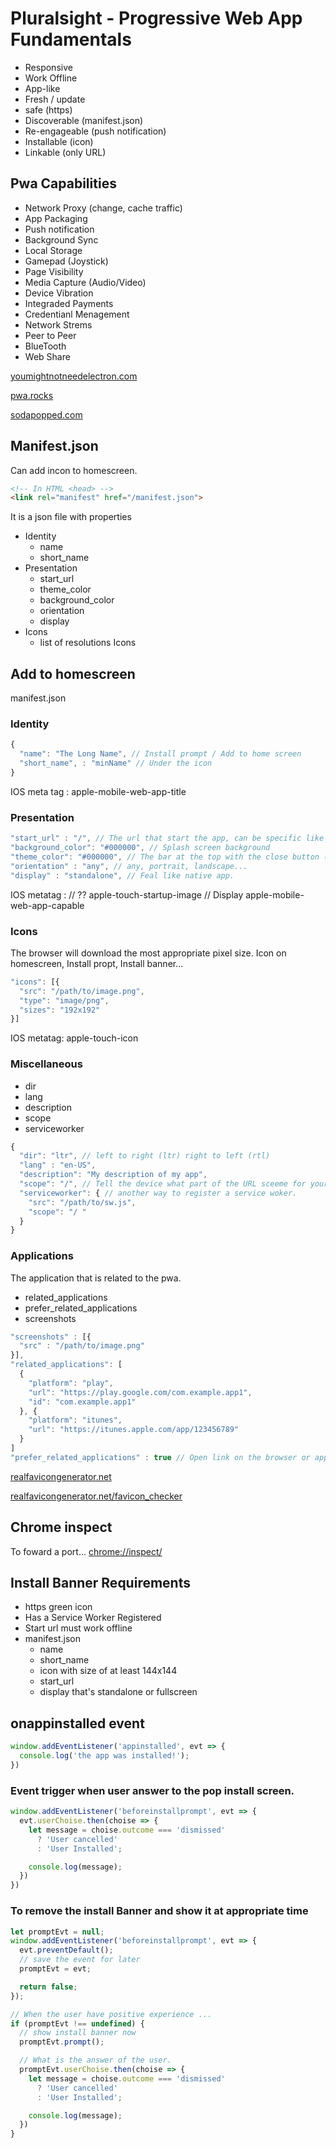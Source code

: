 # Pluralsight - Progressive Web App Fundamentals

* Responsive
* Work Offline
* App-like
* Fresh / update
* safe (https)
* Discoverable (manifest.json)
* Re-engageable (push notification)
* Installable (icon)
* Linkable (only URL)


## Pwa Capabilities
* Network Proxy (change, cache traffic)
* App Packaging
* Push notification
* Background Sync
* Local Storage
* Gamepad (Joystick)
* Page Visibility
* Media Capture (Audio/Video)
* Device Vibration
* Integraded Payments
* Credentianl Menagement
* Network Strems
* Peer to Peer
* BlueTooth
* Web Share

[youmightnotneedelectron.com](https://youmightnotneedelectron.com/)

[pwa.rocks](pwa.rocks)

[sodapopped.com](sodapopped.com)

## Manifest.json
Can add incon to homescreen.

```html
<!-- In HTML <head> -->
<link rel="manifest" href="/manifest.json">
```

It is a json file with properties

* Identity
  - name
  - short_name
* Presentation
  - start_url
  - theme_color
  - background_color
  - orientation
  - display
* Icons
  - list of resolutions Icons

## Add to homescreen
manifest.json

### Identity
```js
{
  "name": "The Long Name", // Install prompt / Add to home screen
  "short_name", : "minName" // Under the icon
}
```
IOS meta tag :
apple-mobile-web-app-title


### Presentation
```js
"start_url" : "/", // The url that start the app, can be specific like /installed_app to flag that is come from an installed app.
"background_color": "#000000", // Splash screen background
"theme_color": "#000000", // The bar at the top with the close button (x)
"orientation" : "any", // any, portrait, landscape...
"display" : "standalone", // Feal like native app.
```
IOS metatag :
// ??
apple-touch-startup-image
// Display
apple-mobile-web-app-capable


### Icons
The browser will download the most appropriate pixel size. Icon on homescreen, Install propt, Install banner...
```js
"icons": [{
  "src": "/path/to/image.png",
  "type": "image/png",
  "sizes": "192x192"
}]
```
IOS metatag:
apple-touch-icon


### Miscellaneous
- dir
- lang
- description
- scope
- serviceworker

```js
{
  "dir": "ltr", // left to right (ltr) right to left (rtl)
  "lang" : "en-US",
  "description": "My description of my app",
  "scope": "/", // Tell the device what part of the URL sceeme for your domain this app own. It will load to a browser in not part of the scope...
  "serviceworker": { // another way to register a service woker.
    "src": "/path/to/sw.js",
    "scope": "/ "
  }
}
```

### Applications
The application that is related to the pwa.

- related_applications
- prefer_related_applications
- screenshots


```js
"screenshots" : [{
  "src" : "/path/to/image.png"
}],
"related_applications": [
  {
    "platform": "play",
    "url": "https://play.google.com/com.example.app1",
    "id": "com.example.app1"
  }, {
    "platform": "itunes",
    "url": "https://itunes.apple.com/app/123456789"
  }
]
"prefer_related_applications" : true // Open link on the browser or application...
```

[realfavicongenerator.net](realfavicongenerator.net)

[realfavicongenerator.net/favicon_checker](realfavicongenerator.net/favicon_checker)

## Chrome inspect
To foward a port...
[chrome://inspect/](chrome://inspect/)


## Install Banner Requirements
* https green icon
* Has a Service Worker Registered
* Start url must work offline
* manifest.json
  - name
  - short_name
  - icon with size of at least 144x144
  - start_url
  - display that's standalone or fullscreen

## onappinstalled event
```js
window.addEventListener('appinstalled', evt => {
  console.log('the app was installed!');
})
```

### Event trigger when user answer to the pop install screen.
```js
window.addEventListener('beforeinstallprompt', evt => {
  evt.userChoise.then(choise => {
    let message = choise.outcome === 'dismissed'
      ? 'User cancelled'
      : 'User Installed';

    console.log(message);
  })
})
```

### To remove the install Banner and show it at appropriate time
```js
let promptEvt = null;
window.addEventListener('beforeinstallprompt', evt => {
  evt.preventDefault();
  // save the event for later
  promptEvt = evt;

  return false;
});

// When the user have positive experience ...
if (promptEvt !== undefined) {
  // show install banner now
  promptEvt.prompt();

  // What is the answer of the user.
  promptEvt.userChoise.then(choise => {
    let message = choise.outcome === 'dismissed'
      ? 'User cancelled'
      : 'User Installed';

    console.log(message);
  })
}
```
